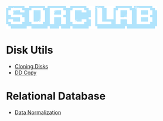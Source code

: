 ![Sorc Lab](/SorcLabLogo_White.png)

# Disk Utils
- [Cloning Disks](/blog/cloning-disks.md)
- [DD Copy](/blog/dd-copy.md)

# Relational Database
- [Data Normalization](/blog/DataBaseNormalization.md)
